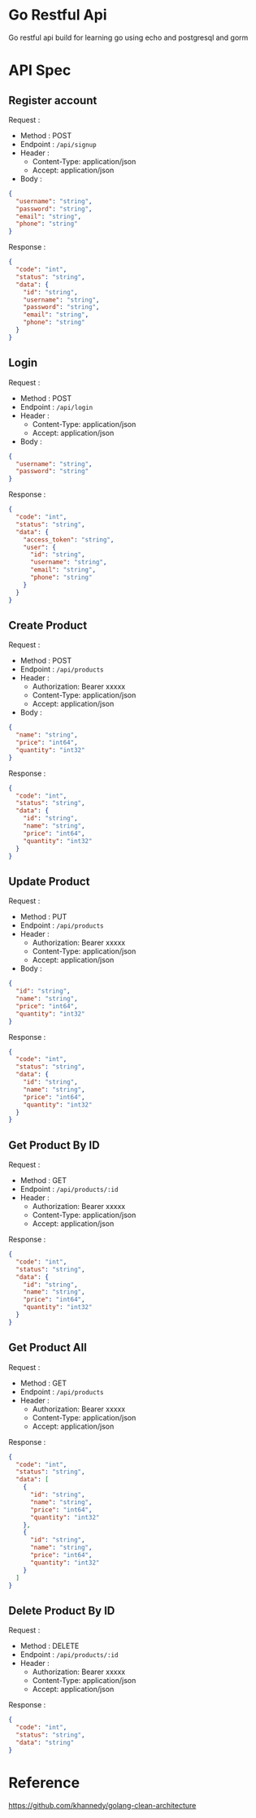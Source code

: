 # Go Restful Api

Go restful api build for learning go using echo and postgresql and gorm

# API Spec

## Register account

Request :

- Method : POST
- Endpoint : `/api/signup`
- Header :
    - Content-Type: application/json
    - Accept: application/json
- Body :

```json 
{
  "username": "string",
  "password": "string",
  "email": "string",
  "phone": "string"
}
```

Response :

```json 
{
  "code": "int",
  "status": "string",
  "data": {
    "id": "string",
    "username": "string",
    "password": "string",
    "email": "string",
    "phone": "string"
  }
}
```

## Login

Request :

- Method : POST
- Endpoint : `/api/login`
- Header :
    - Content-Type: application/json
    - Accept: application/json
- Body :

```json 
{
  "username": "string",
  "password": "string"
}
```

Response :

```json 
{
  "code": "int",
  "status": "string",
  "data": {
    "access_token": "string",
    "user": {
      "id": "string",
      "username": "string",
      "email": "string",
      "phone": "string"
    }
  }
}
```

## Create Product

Request :

- Method : POST
- Endpoint : `/api/products`
- Header :
    - Authorization: Bearer xxxxx
    - Content-Type: application/json
    - Accept: application/json
- Body :

```json
{
  "name": "string",
  "price": "int64",
  "quantity": "int32"
}
```

Response :

```json
{
  "code": "int",
  "status": "string",
  "data": {
    "id": "string",
    "name": "string",
    "price": "int64",
    "quantity": "int32"
  }
}
```

## Update Product

Request :

- Method : PUT
- Endpoint : `/api/products`
- Header :
    - Authorization: Bearer xxxxx
    - Content-Type: application/json
    - Accept: application/json
- Body :

```json
{
  "id": "string",
  "name": "string",
  "price": "int64",
  "quantity": "int32"
}
```

Response :

```json
{
  "code": "int",
  "status": "string",
  "data": {
    "id": "string",
    "name": "string",
    "price": "int64",
    "quantity": "int32"
  }
}
```

## Get Product By ID

Request :

- Method : GET
- Endpoint : `/api/products/:id`
- Header :
    - Authorization: Bearer xxxxx
    - Content-Type: application/json
    - Accept: application/json

Response :

```json
{
  "code": "int",
  "status": "string",
  "data": {
    "id": "string",
    "name": "string",
    "price": "int64",
    "quantity": "int32"
  }
}
```

## Get Product All

Request :

- Method : GET
- Endpoint : `/api/products`
- Header :
    - Authorization: Bearer xxxxx
    - Content-Type: application/json
    - Accept: application/json

Response :

```json
{
  "code": "int",
  "status": "string",
  "data": [
    {
      "id": "string",
      "name": "string",
      "price": "int64",
      "quantity": "int32"
    },
    {
      "id": "string",
      "name": "string",
      "price": "int64",
      "quantity": "int32"
    }
  ]
}
```

## Delete Product By ID

Request :

- Method : DELETE
- Endpoint : `/api/products/:id`
- Header :
    - Authorization: Bearer xxxxx
    - Content-Type: application/json
    - Accept: application/json

Response :

```json
{
  "code": "int",
  "status": "string",
  "data": "string"
}
```

# Reference

https://github.com/khannedy/golang-clean-architecture
